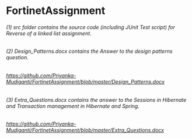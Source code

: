 # FortinetAssignment

###### (1) src folder contains the source code (including JUnit Test script) for Reverse of a linked list assignment.

###### (2) Design_Patterns.docx contains the Answer to the design patterns question.
######     https://github.com/Priyanka-Mudiganti/FortinetAssignment/blob/master/Design_Patterns.docx

###### (3) Extra_Questions.docx contains the answer to the Sessions in Hibernate and Transaction management in Hibernate and Spring.
######     https://github.com/Priyanka-Mudiganti/FortinetAssignment/blob/master/Extra_Questions.docx
